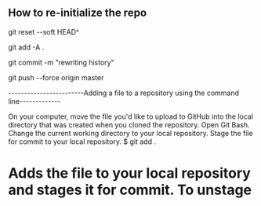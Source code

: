 How to re-initialize the repo
--------------------------------------
git reset --soft HEAD^

git add -A .

git commit -m "rewriting history"

git push --force origin master

------------------------Adding a file to a repository using the command line-------------

On your computer, move the file you'd like to upload to GitHub into the local directory that was created when you cloned the repository.
Open Git Bash.
Change the current working directory to your local repository.
Stage the file for commit to your local repository.
$ git add .
# Adds the file to your local repository and stages it for commit. To unstage
